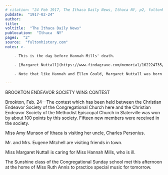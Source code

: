 ```yaml
---
# citation: "24 Feb 1917, The Ithaca Daily News, Ithaca NY, p2, fultonhistory.com."
pubdate:  "1917-02-24"
author: 
title: 
voltitle:  "The Ithaca Daily News"
publocation:  "Ithaca  NY"
pages:  "2"
source:  "fultonhistory.com"
notes: >-

    - This is the day before Hannah Mills' death. 

    - [Margaret Nuttall](https://www.findagrave.com/memorial/162224735/margaret-nuttall) (09 Apr 1867, England to 22 Oct 1937)

    - Note that like Hannah and Ellen Gould, Margaret Nuttall was born in England.

---
```

BROOKTON ENDEAVOR SOCIETY WINS CONTEST 

Brookton, Feb. 24—The contest which has been held between the Christian Endeavor Society of the Congregational Church here and the Christian Endeavor Society of the Methodist Episcopal Church in Slaterville was won by about 100 points by this society. Fifteen new members were received in the society. 

Miss Amy Munson of Ithaca is visiting her uncle, Charles Personius. 

Mr. and Mrs. Eugene Mitchell are visiting friends in town. 

Miss Margaret Nuttall is caring for Miss Hannah Mills, who is ill. 

The Sunshine class of the Congregational Sunday school met this afternoon at the home of Miss Ruth Annis to practice special music for tomorrow. 

